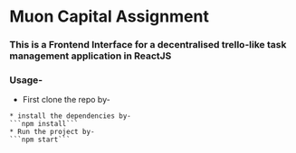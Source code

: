 # Muon Capital Assignment

### This is a Frontend Interface for a decentralised trello-like task management application in ReactJS

### Usage-

* First clone the repo by-
```git clone https://github.com/AnjithaMohanan/muon-assignment.git
* install the dependencies by-
```npm install```
* Run the project by-
```npm start```
